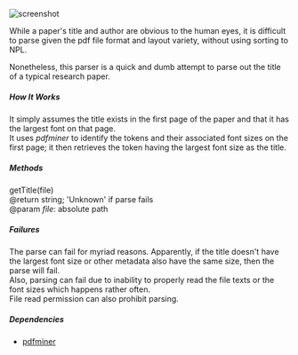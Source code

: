  ![screenshot](readme/titleParser.png)
 
 While a paper's title and author are obvious to the human eyes, it is difficult to parse given the pdf file format and layout variety, without using sorting to NPL.

Nonetheless, this parser is a quick and dumb attempt to parse out the title of a typical research paper.

##### How It Works
It simply assumes the title exists in the first page of the paper and that it has the largest font on that page.  
It uses *pdfminer* to identify the tokens and their associated font sizes on the first page; it then retrieves the token having the largest font size as the title.

##### Methods
getTitle(file)  
@return string; 'Unknown' if parse fails  
@param  *file*: absolute path

##### Failures
The parse can fail for myriad reasons. Apparently, if the title doesn't have the largest font size or other metadata also have the same size, then the parse will fail.  
Also, parsing can fail due to inability to properly read the file texts or the font sizes which happens rather often.  
File read permission can also prohibit parsing.

##### Dependencies
- [pdfminer](https://github.com/pdfminer/pdfminer.six)

                   